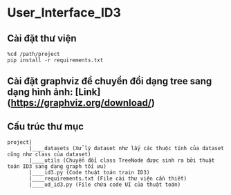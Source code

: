 # User_Interface_ID3

## Cài đặt thư viện
```
%cd /path/project
pip install -r requirements.txt
```

## Cài đặt graphviz để chuyển đổi dạng tree sang dạng hình ảnh: [Link] (https://graphviz.org/download/)


## Cấu trúc thư mục
```
project|
       |____datasets (Xử lý dataset như lấy các thuộc tính của dataset cũng như class của dataset)
       |____utils (Chuyển đổi class TreeNode được sinh ra bởi thuật toán ID3 sang dạng graph tối ưu)
       |____id3.py (Code thuật toán train ID3)
       |____requirements.txt (File cài thư viện cần thiết)
       |____ud_id3.py (File chứa code UI của thuật toán)
```